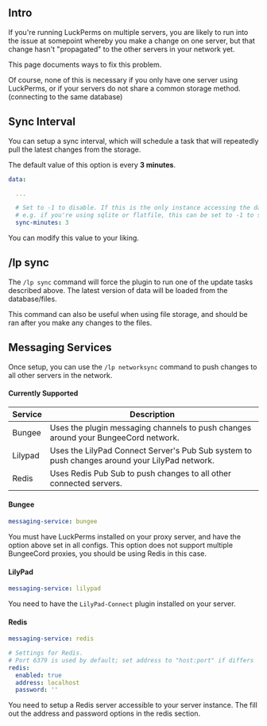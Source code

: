 ## Intro
If you're running LuckPerms on multiple servers, you are likely to run into the issue at somepoint whereby you make a change on one server, but that change hasn't "propagated" to the other servers in your network yet.

This page documents ways to fix this problem.

Of course, none of this is necessary if you only have one server using LuckPerms, or if your servers do not share a common storage method. (connecting to the same database)

## Sync Interval
You can setup a sync interval, which will schedule a task that will repeatedly pull the latest changes from the storage.

The default value of this option is every **3 minutes**.

```yml
data:

  ...

  # Set to -1 to disable. If this is the only instance accessing the datastore, you can disable syncing.
  # e.g. if you're using sqlite or flatfile, this can be set to -1 to save resources.
  sync-minutes: 3
```

You can modify this value to your liking.

## /lp sync
The `/lp sync` command will force the plugin to run one of the update tasks described above. The latest version of data will be loaded from the database/files.

This command can also be useful when using file storage, and should be ran after you make any changes to the files.

## Messaging Services
Once setup, you can use the `/lp networksync` command to push changes to all other servers in the network.

#### Currently Supported
| Service | Description | 
|---------|-------------|
| Bungee | Uses the plugin messaging channels to push changes around your BungeeCord network. |
| Lilypad | Uses the LilyPad Connect Server's Pub Sub system to push changes around your LilyPad network. |
| Redis | Uses Redis Pub Sub to push changes to all other connected servers. |

#### Bungee
```yml
messaging-service: bungee
```

You must have LuckPerms installed on your proxy server, and have the option above set in all configs. This option does not support multiple BungeeCord proxies, you should be using Redis in this case.

#### LilyPad
```yml
messaging-service: lilypad
```

You need to have the `LilyPad-Connect` plugin installed on your server.

#### Redis
```yml
messaging-service: redis

# Settings for Redis.
# Port 6379 is used by default; set address to "host:port" if differs
redis:
  enabled: true
  address: localhost
  password: ''
```

You need to setup a Redis server accessible to your server instance. The fill out the address and password options in the redis section.